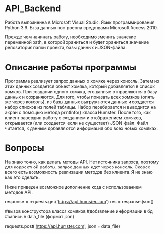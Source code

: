 # API_Backend

Работа выполненна в Microsoft Visual Studio. Язык программирования Python 3.9. База данных построенна средствами Microsoft Access 2010.

Прежде чем начинать работу, необходимо зменить значение переменной path, в которой храниться и будет храниться значение репозитория папки проекта, базы данных и JSON-файла.

# Описание работы программы

Программа реализует запрос данных о хомяке через консоль. Затем из этих данных создается объект хомяка, который добавляется в список хомков. При создании одного хомяка, его данные отправляются в базу данных и сохраняются. Для того, чтобы показать всех хомяков (опять же через консоль), из базы данных выгружаются данные и создается набор списков из полей таблицы. Набор перебирается и выводится на экран с помощью метода printInfo() класса Humster. После того, как клиент завершил работу с созданием и отображением хомяков, открывается (или создается, если не существет) JSON-файл. Файл читается, к данным добавляются информация обо всех новых хомяках. 

# Вопросы

На знаю точно, как делать методы API. Нет источника запроса, поэтому для корректной работы, запрос данных идет через консоль.
Скорее всего есть возможность реализации методов без клиента. Я не знаю как это сделать.

Ниже приведен возможное дополнение кода с использованием методов API.

response = requests.get('https://api.humster.com')
res = response.json()

#вызов конструктора класса хомяков
#добавление информации в бд
#запись в data_file (формат json)

requests.post('https://api.humster.com', json = data_file)
